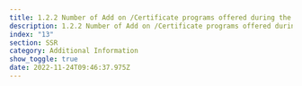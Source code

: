 ```yaml
---
title: 1.2.2 Number of Add on /Certificate programs offered during the last five years
description: 1.2.2 Number of Add on /Certificate programs offered during the last five years
index: "13"
section: SSR
category: Additional Information
show_toggle: true
date: 2022-11-24T09:46:37.975Z
---
```


